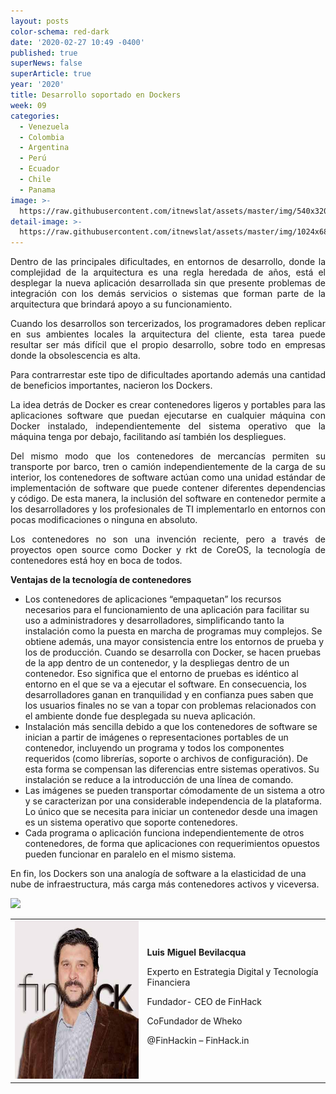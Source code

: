 ```yaml
---
layout: posts
color-schema: red-dark
date: '2020-02-27 10:49 -0400'
published: true
superNews: false
superArticle: true
year: '2020'
title: Desarrollo soportado en Dockers
week: 09
categories:
  - Venezuela
  - Colombia
  - Argentina
  - Perú
  - Ecuador
  - Chile
  - Panama
image: >-
  https://raw.githubusercontent.com/itnewslat/assets/master/img/540x320/Almacenamiento-datos-p.jpg
detail-image: >-
  https://raw.githubusercontent.com/itnewslat/assets/master/img/1024x680/Almacenamiento-datos-g.jpg
---
```

<p style="text-align: justify;">Dentro de las principales dificultades, en entornos de desarrollo, donde la complejidad de la arquitectura es una regla heredada de años, está el desplegar la nueva aplicación desarrollada sin que presente problemas de integración con los demás servicios o sistemas que forman parte de la arquitectura que brindará apoyo a su funcionamiento. </p>
  
<p style="text-align: justify;">Cuando los desarrollos son tercerizados, los programadores deben replicar en sus ambientes locales la arquitectura del cliente, esta tarea puede resultar ser más difícil que el propio desarrollo, sobre todo en empresas donde la obsolescencia es alta.</p>
  
<p style="text-align: justify;">Para contrarrestar este tipo de dificultades aportando además una cantidad de beneficios importantes, nacieron los Dockers.</p>
  
<p style="text-align: justify;">La idea detrás de Docker es crear contenedores ligeros y portables para las aplicaciones software que puedan ejecutarse en cualquier máquina con Docker instalado, independientemente del sistema operativo que la máquina tenga por debajo, facilitando así también los despliegues. </p>
  
<p style="text-align: justify;">Del mismo modo que los contenedores de mercancías permiten su transporte por barco, tren o camión independientemente de la carga de su interior, los contenedores de software actúan como una unidad estándar de implementación de software que puede contener diferentes dependencias y código. De esta manera, la inclusión del software en contenedor permite a los desarrolladores y los profesionales de TI implementarlo en entornos con pocas modificaciones o ninguna en absoluto.</p>
 
<p style="text-align: justify;">Los contenedores no son una invención reciente, pero a través de proyectos open source como Docker y rkt de CoreOS, la tecnología de contenedores está hoy en boca de todos.</p>

**Ventajas de la tecnología de contenedores**
  
- Los contenedores de aplicaciones “empaquetan” los recursos necesarios para el funcionamiento de una aplicación para facilitar su uso a administradores y desarrolladores, simplificando tanto la instalación como la puesta en marcha de programas muy complejos. Se obtiene además, una mayor consistencia entre los entornos de prueba y los de producción. Cuando se desarrolla con Docker, se hacen pruebas de la app dentro de un contenedor, y la despliegas dentro de un contenedor. Eso significa que el entorno de pruebas es idéntico al entorno en el que se va a ejecutar el software. En consecuencia, los desarrolladores ganan en tranquilidad y en confianza pues saben que los usuarios finales no se van a topar con problemas relacionados con el ambiente donde fue desplegada su nueva aplicación.
- Instalación más sencilla debido a que los contenedores de software se inician a partir de imágenes o representaciones portables de un contenedor, incluyendo un programa y todos los componentes requeridos (como librerías, soporte o archivos de configuración). De esta forma se compensan las diferencias entre sistemas operativos. Su instalación se reduce a la introducción de una línea de comando.
- Las imágenes se pueden transportar cómodamente de un sistema a otro y se caracterizan por una considerable independencia de la plataforma. Lo único que se necesita para iniciar un contenedor desde una imagen es un sistema operativo que soporte contenedores.
- Cada programa o aplicación funciona independientemente de otros contenedores, de forma que aplicaciones con requerimientos opuestos pueden funcionar en paralelo en el mismo sistema.

En fin, los Dockers son una analogía de software a la elasticidad de una nube de infraestructura, más carga más contenedores activos y viceversa.
  
![](https://www.shiplilly.com/wp-content/uploads/2016/01/standard-container-300x225.jpg)
 
<table style="height: 352px;" width="622">
<tbody>
<tr>
<td><img class="alignnone" src="https://raw.githubusercontent.com/itnewslat/assets/master/img/300x300/LMB.jpg" alt="" width="266" height="253" /></td>
  <td><Strong>Luis Miguel Bevilacqua</Strong>

Experto en Estrategia Digital y Tecnología Financiera

Fundador- CEO de FinHack

CoFundador de Wheko

@FinHackin – FinHack.in</td>
</tr>
</tbody>
</table>

